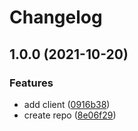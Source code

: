 # Changelog

## 1.0.0 (2021-10-20)


### Features

* add client ([0916b38](https://www.github.com/brokeyourbike/numverify-api-client-php/commit/0916b3864f52586d9ad21b20576ae5c89d5d3017))
* create repo ([8e06f29](https://www.github.com/brokeyourbike/numverify-api-client-php/commit/8e06f29ad9edcd10c0985a79613e99549c05c796))
